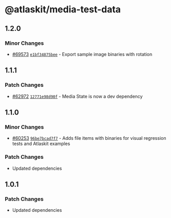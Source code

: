 # @atlaskit/media-test-data

## 1.2.0

### Minor Changes

- [#69573](https://stash.atlassian.com/projects/CONFCLOUD/repos/confluence-frontend/pull-requests/69573) [`e1bf34875bee`](https://stash.atlassian.com/projects/CONFCLOUD/repos/confluence-frontend/commits/e1bf34875bee) - Export sample image binaries with rotation

## 1.1.1

### Patch Changes

- [#62972](https://stash.atlassian.com/projects/CONFCLOUD/repos/confluence-frontend/pull-requests/62972) [`12771e98d90f`](https://stash.atlassian.com/projects/CONFCLOUD/repos/confluence-frontend/commits/12771e98d90f) - Media State is now a dev dependency

## 1.1.0

### Minor Changes

- [#60253](https://stash.atlassian.com/projects/CONFCLOUD/repos/confluence-frontend/pull-requests/60253) [`96be7bcad7f7`](https://stash.atlassian.com/projects/CONFCLOUD/repos/confluence-frontend/commits/96be7bcad7f7) - Adds file items with binaries for visual regression tests and Atlaskit examples

### Patch Changes

- Updated dependencies

## 1.0.1

### Patch Changes

- Updated dependencies
